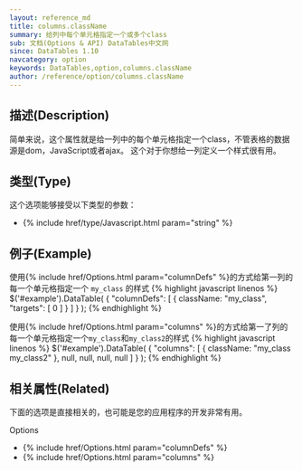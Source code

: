 ```yaml
---
layout: reference_md
title: columns.className
summary: 给列中每个单元格指定一个或多个class
sub: 文档(Options & API) DataTables中文网
since: DataTables 1.10
navcategory: option
keywords: DataTables,option,columns.className
author: /reference/option/columns.className
---
```


## 描述(Description)
简单来说，这个属性就是给一列中的每个单元格指定一个class，不管表格的数据源是dom，JavaScript或者ajax。
这个对于你想给一列定义一个样式很有用。


## 类型(Type)
这个选项能够接受以下类型的参数：

- {% include href/type/Javascript.html param="string" %}

## 例子(Example)
使用{% include href/Options.html param="columnDefs" %}的方式给第一列的每一个单元格指定一个 `my_class` 的样式
{% highlight javascript linenos %}
$('#example').DataTable( {
  "columnDefs": [
      { className: "my_class", "targets": [ 0 ] }
    ]
} );
{% endhighlight %}

使用{% include href/Options.html param="columns" %}的方式给第一了列的每一个单元格指定一个`my_class`和`my_class2`的样式
{% highlight javascript linenos %}
$('#example').DataTable( {
   "columns": [
      { className: "my_class my_class2" },
      null,
      null,
      null,
      null
    ]
} );
{% endhighlight %}

## 相关属性(Related)
下面的选项是直接相关的，也可能是您的应用程序的开发非常有用。

Options

- {% include href/Options.html param="columnDefs" %}
- {% include href/Options.html param="columns" %}
